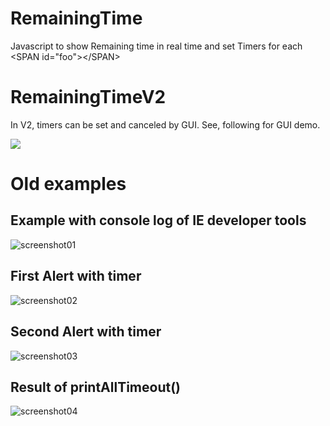# RemainingTime
Javascript to show Remaining time in real time and set Timers for each &lt;SPAN id="foo"&gt;&lt;/SPAN&gt;


# RemainingTimeV2
In V2, timers can be set and canceled by GUI. See, following for GUI demo.

[![](http://img.youtube.com/vi/wGtMrpAIlhQ/0.jpg)](https://www.youtube.com/watch?v=wGtMrpAIlhQ)

# Old examples

## Example with console log of IE developer tools

![screenshot01](https://user-images.githubusercontent.com/17507064/32689012-e13e8d92-c71e-11e7-8292-795342b395b0.PNG)


## First Alert with timer

![screenshot02](https://user-images.githubusercontent.com/17507064/32689013-e6720d7a-c71e-11e7-9824-d484486109a3.PNG)

## Second Alert with timer

![screenshot03](https://user-images.githubusercontent.com/17507064/32689015-ea00df20-c71e-11e7-8ff5-dc7f07e80d85.PNG)

## Result of printAllTimeout()

![screenshot04](https://user-images.githubusercontent.com/17507064/32691141-cdde986e-c746-11e7-8715-e7241ef39dad.PNG)
